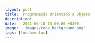 ```yaml
---
layout: post
title:  Programação Orientado a Objeto
description: 
date:   2021-06-10 15:00:00 +0300
image:  'images/code_background.png'
tags: [fundamentos]
---
```



